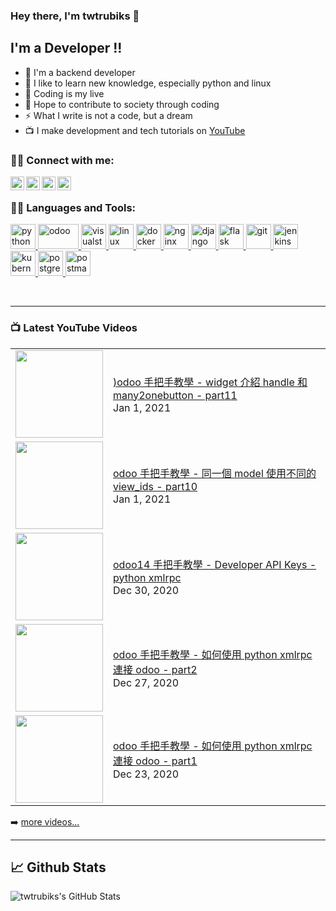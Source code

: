 ### Hey there, I'm twtrubiks 👋

## I'm a Developer !!

- 🔭 I'm a backend developer
- 🌱 I like to learn new knowledge, especially python and linux
- 👯 Coding is my live
- 🥅 Hope to contribute to society through coding
- ⚡  What I write is not a code, but a dream
- 📺 I make development and tech tutorials on [YouTube](https://www.youtube.com/user/blue524326)

### 🙋‍♂️ Connect with me:

[<img align="left" alt="twtrubiks | YouTube" width="22px" src="https://cdn.jsdelivr.net/npm/simple-icons@v3/icons/youtube.svg" />][youtube]
[<img align="left" alt="twtrubiks | Facebook" width="22px" src="https://cdn.jsdelivr.net/npm/simple-icons@v3/icons/facebook.svg" />][facebook]
[<img align="left" alt="twtrubiks | LinkedIn" width="22px" src="https://cdn.jsdelivr.net/npm/simple-icons@v3/icons/linkedin.svg" />][linkedin]
[<img align="left" alt="twtrubiks | Gmail" width="22px" src="https://cdn.jsdelivr.net/npm/simple-icons@v3/icons/gmail.svg" />][gmail]

<br />

### 👨‍💻 Languages and Tools:

<p align="left"> <a href="https://www.python.org" target="_blank"> <img src="https://devicons.github.io/devicon/devicon.git/icons/python/python-original.svg" alt="python" width="40" height="40"/> <a href="https://www.odoo.com/" target="_blank"> <img src="https://upload.wikimedia.org/wikipedia/commons/thumb/5/50/Odoo_logo.svg/320px-Odoo_logo.svg.png" alt="odoo" width="65" height="40"/> </a> <a href="https://code.visualstudio.com/" target="_blank"> <img src="https://upload.wikimedia.org/wikipedia/commons/thumb/9/9a/Visual_Studio_Code_1.35_icon.svg/240px-Visual_Studio_Code_1.35_icon.svg.png" alt="visualstudio" width="40" height="40"/> </a> <a href="https://www.linux.org/" target="_blank"> <img src="https://devicons.github.io/devicon/devicon.git/icons/linux/linux-original.svg" alt="linux" width="40" height="40"/> <a href="https://www.docker.com/" target="_blank"> <img src="https://devicons.github.io/devicon/devicon.git/icons/docker/docker-original-wordmark.svg" alt="docker" width="40" height="40"/> </a> </a> <a href="https://www.nginx.com" target="_blank"> <img src="https://devicons.github.io/devicon/devicon.git/icons/nginx/nginx-original.svg" alt="nginx" width="40" height="40"/> </a> </a> <a href="https://www.djangoproject.com/" target="_blank"> <img src="https://devicons.github.io/devicon/devicon.git/icons/django/django-original.svg" alt="django" width="40" height="40"/> </a> <a href="https://flask.palletsprojects.com/" target="_blank"> <img src="https://www.vectorlogo.zone/logos/pocoo_flask/pocoo_flask-icon.svg" alt="flask" width="40" height="40"/> </a> <a href="https://git-scm.com/" target="_blank"> <img src="https://www.vectorlogo.zone/logos/git-scm/git-scm-icon.svg" alt="git" width="40" height="40"/> </a> <a href="https://www.jenkins.io" target="_blank"> <img src="https://www.vectorlogo.zone/logos/jenkins/jenkins-icon.svg" alt="jenkins" width="40" height="40"/> </a> <a href="https://kubernetes.io" target="_blank"> <img src="https://www.vectorlogo.zone/logos/kubernetes/kubernetes-icon.svg" alt="kubernetes" width="40" height="40"/> </a> <a href="https://www.postgresql.org" target="_blank"> <img src="https://devicons.github.io/devicon/devicon.git/icons/postgresql/postgresql-original-wordmark.svg" alt="postgresql" width="40" height="40"/> </a> <a href="https://postman.com" target="_blank"> <img src="https://www.vectorlogo.zone/logos/getpostman/getpostman-icon.svg" alt="postman" width="40" height="40"/> </a> </p>

<br />

---

### 📺 Latest YouTube Videos

<table>
    <tbody>
<!-- YOUTUBE:START --><tr><td><a href="https://www.youtube.com/watch?v=zb5fSEtEo_g"><img width="140px" src="https://i.ytimg.com/vi/zb5fSEtEo_g/mqdefault.jpg"></a></td>
<td><a href="https://www.youtube.com/watch?v=zb5fSEtEo_g">)odoo 手把手教學 - widget 介紹 handle 和 many2onebutton - part11</a><br/>Jan 1, 2021</td></tr>
<tr><td><a href="https://www.youtube.com/watch?v=YltcAu9OZhc"><img width="140px" src="https://i.ytimg.com/vi/YltcAu9OZhc/mqdefault.jpg"></a></td>
<td><a href="https://www.youtube.com/watch?v=YltcAu9OZhc">odoo 手把手教學 - 同一個 model 使用不同的 view_ids - part10</a><br/>Jan 1, 2021</td></tr>
<tr><td><a href="https://www.youtube.com/watch?v=__RcLpcRF2g"><img width="140px" src="https://i.ytimg.com/vi/__RcLpcRF2g/mqdefault.jpg"></a></td>
<td><a href="https://www.youtube.com/watch?v=__RcLpcRF2g">odoo14 手把手教學 - Developer API Keys - python xmlrpc</a><br/>Dec 30, 2020</td></tr>
<tr><td><a href="https://www.youtube.com/watch?v=KFBaTB_XRJM"><img width="140px" src="https://i.ytimg.com/vi/KFBaTB_XRJM/mqdefault.jpg"></a></td>
<td><a href="https://www.youtube.com/watch?v=KFBaTB_XRJM">odoo 手把手教學 - 如何使用 python xmlrpc 連接 odoo - part2</a><br/>Dec 27, 2020</td></tr>
<tr><td><a href="https://www.youtube.com/watch?v=MuMBF8a9ko8"><img width="140px" src="https://i.ytimg.com/vi/MuMBF8a9ko8/mqdefault.jpg"></a></td>
<td><a href="https://www.youtube.com/watch?v=MuMBF8a9ko8">odoo 手把手教學 - 如何使用 python xmlrpc 連接 odoo - part1</a><br/>Dec 23, 2020</td></tr>
<!-- YOUTUBE:END -->
    </tbody>
</table>

➡️ [more videos...](https://www.youtube.com/user/blue524326)

---

## 📈 Github Stats

<p align="left">
  <img align="left" alt="twtrubiks's GitHub Stats" src="https://github-readme-stats.vercel.app/api?username=twtrubiks&show_icons=true&hide_border=true" />
</p>

[youtube]: https://www.youtube.com/user/blue524326
[linkedin]: https://www.linkedin.com/in/twtrubiks-a09330145/
[facebook]: https://www.facebook.com/TWTRubiks
[gmail]: mailto:twtrubiks@gmail.com